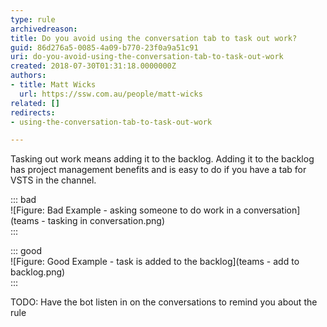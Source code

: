 ```yaml
---
type: rule
archivedreason: 
title: Do you avoid using the conversation tab to task out work?
guid: 86d276a5-0085-4a09-b770-23f0a9a51c91
uri: do-you-avoid-using-the-conversation-tab-to-task-out-work
created: 2018-07-30T01:31:18.0000000Z
authors:
- title: Matt Wicks
  url: https://ssw.com.au/people/matt-wicks
related: []
redirects:
- using-the-conversation-tab-to-task-out-work

---
```


Tasking out work means adding it to the backlog. Adding it to the backlog has project management benefits and is easy to do if you have a tab for VSTS in the channel.

<!--endintro-->

::: bad  
![Figure: Bad Example - asking someone to do work in a conversation](teams - tasking in conversation.png)  
:::

::: good  
![Figure: Good Example - task is added to the backlog](teams - add to backlog.png)  
:::



TODO: Have the bot listen in on the conversations to remind you about the rule
